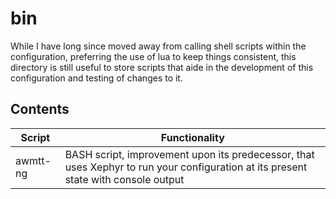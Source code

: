 # bin

While I have long since moved away from calling shell scripts within the configuration, preferring the use of lua to keep things consistent, this directory is still useful to store scripts that aide in the development of this configuration and testing of changes to it.

## Contents

| Script   | Functionality                                                                                                                      |
| -------- | ---------------------------------------------------------------------------------------------------------------------------------- |
| awmtt-ng | BASH script, improvement upon its predecessor, that uses Xephyr to run your configuration at its present state with console output |
